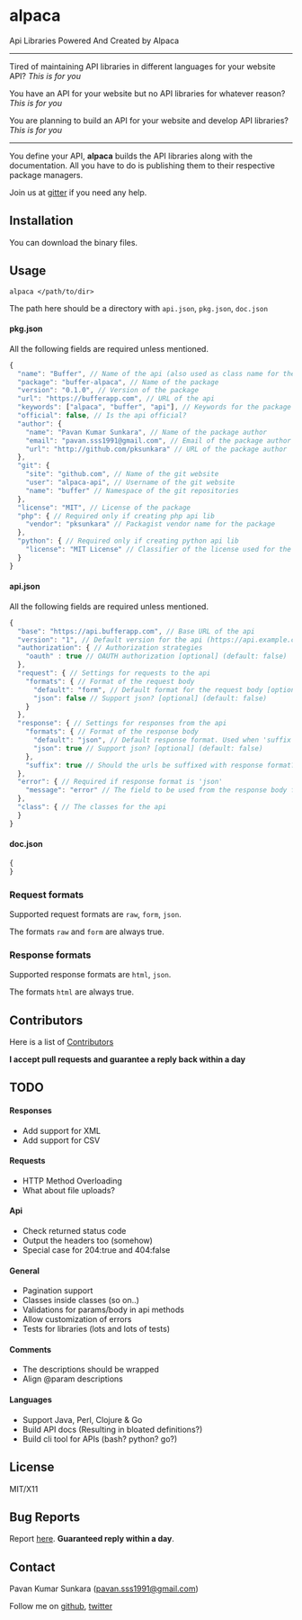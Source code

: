 # alpaca

Api Libraries Powered And Created by Alpaca

---

Tired of maintaining API libraries in different languages for your website API? _This is for you_

You have an API for your website but no API libraries for whatever reason? _This is for you_

You are planning to build an API for your website and develop API libraries? _This is for you_

---

You define your API, **alpaca** builds the API libraries along with the documentation. All you have to do is publishing them to their respective package managers.

Join us at [gitter](https://gitter.im/pksunkara/alpaca) if you need any help.

## Installation

You can download the binary files.

## Usage

```
alpaca </path/to/dir>
```

The path here should be a directory with `api.json`, `pkg.json`, `doc.json`

#### pkg.json

All the following fields are required unless mentioned.

```js
{
  "name": "Buffer", // Name of the api (also used as class name for the library)
  "package": "buffer-alpaca", // Name of the package
  "version": "0.1.0", // Version of the package
  "url": "https://bufferapp.com", // URL of the api
  "keywords": ["alpaca", "buffer", "api"], // Keywords for the package
  "official": false, // Is the api official?
  "author": {
    "name": "Pavan Kumar Sunkara", // Name of the package author
    "email": "pavan.sss1991@gmail.com", // Email of the package author
    "url": "http://github.com/pksunkara" // URL of the package author
  },
  "git": {
    "site": "github.com", // Name of the git website
    "user": "alpaca-api", // Username of the git website
    "name": "buffer" // Namespace of the git repositories
  },
  "license": "MIT", // License of the package
  "php": { // Required only if creating php api lib
    "vendor": "pksunkara" // Packagist vendor name for the package
  },
  "python": { // Required only if creating python api lib
    "license": "MIT License" // Classifier of the license used for the module
  }
}
```

#### api.json

All the following fields are required unless mentioned.

```js
{
  "base": "https://api.bufferapp.com", // Base URL of the api
  "version": "1", // Default version for the api (https://api.example.com{/version}/users) [optional]
  "authorization": { // Authorization strategies
    "oauth" : true // OAUTH authorization [optional] (default: false)
  },
  "request": { // Settings for requests to the api
    "formats": { // Format of the request body
      "default": "form", // Default format for the request body [optional] (default: raw)
      "json": false // Support json? [optional] (default: false)
    }
  },
  "response": { // Settings for responses from the api
    "formats": { // Format of the response body
      "default": "json", // Default response format. Used when 'suffix' is true [optional] (default: html) 
      "json": true // Support json? [optional] (default: false)
    },
    "suffix": true // Should the urls be suffixed with response format? [optional] (default: false)
  },
  "error": { // Required if response format is 'json'
    "message": "error" // The field to be used from the response body for error message
  },
  "class": { // The classes for the api
  }
}
```

#### doc.json

```js
{
}
```

### Request formats

Supported request formats are `raw`, `form`, `json`.

The formats `raw` and `form` are always true.

### Response formats

Supported response formats are `html`, `json`.

The formats `html` are always true.

## Contributors

Here is a list of [Contributors](http://github.com/pksunkara/alpaca/contributors)

__I accept pull requests and guarantee a reply back within a day__

## TODO

#### Responses
- Add support for XML
- Add support for CSV

#### Requests
- HTTP Method Overloading
- What about file uploads?

#### Api
- Check returned status code
- Output the headers too (somehow)
- Special case for 204:true and 404:false

#### General
- Pagination support
- Classes inside classes (so on..)
- Validations for params/body in api methods
- Allow customization of errors
- Tests for libraries (lots and lots of tests)

#### Comments
- The descriptions should be wrapped
- Align @param descriptions

#### Languages
- Support Java, Perl, Clojure & Go
- Build API docs (Resulting in bloated definitions?)
- Build cli tool for APIs (bash? python? go?)

## License

MIT/X11

## Bug Reports

Report [here](http://github.com/pksunkara/alpaca/issues). __Guaranteed reply within a day__.

## Contact

Pavan Kumar Sunkara (pavan.sss1991@gmail.com)

Follow me on [github](https://github.com/users/follow?target=pksunkara), [twitter](http://twitter.com/pksunkara)
